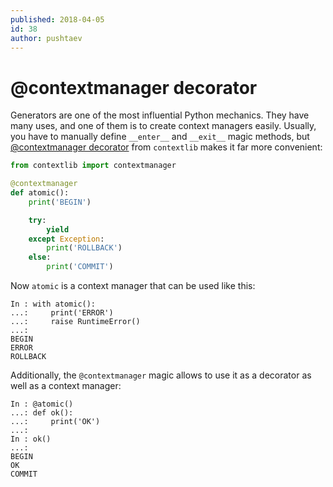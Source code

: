 ```yaml
---
published: 2018-04-05
id: 38
author: pushtaev
---
```


# @contextmanager decorator

Generators are one of the most influential Python mechanics.
They have many uses, and one of them is to create context managers easily.
Usually, you have to manually define `__enter__` and `__exit__` magic methods,
but [@contextmanager decorator](https://docs.python.org/3/library/contextlib.html#contextlib.contextmanager) from `contextlib` makes it far more convenient:

```python
from contextlib import contextmanager

@contextmanager
def atomic():
    print('BEGIN')

    try:
        yield
    except Exception:
        print('ROLLBACK')
    else:
        print('COMMIT')
```

Now `atomic` is a context manager that can be used like this:

```ipython {continue} {no-print}
In : with atomic():
...:     print('ERROR')
...:     raise RuntimeError()
...:
BEGIN
ERROR
ROLLBACK
```

Additionally, the `@contextmanager` magic allows to use it as a decorator as well as a context manager:

```ipython {continue} {no-print}
In : @atomic()
...: def ok():
...:     print('OK')
...:
In : ok()
...:
BEGIN
OK
COMMIT
```
